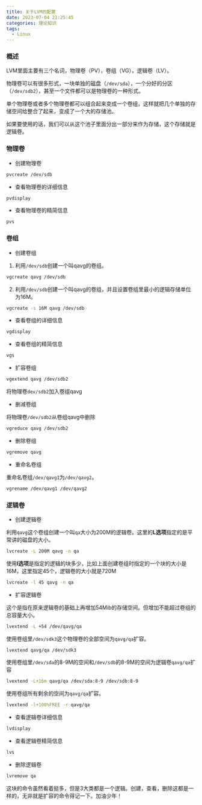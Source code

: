 ```yaml
---
title: 关于LVM的配置
date: 2023-07-04 21:25:45
categories: 理论知识
tags:
  - Linux
---
```


### 概述

LVM里面主要有三个名词，物理卷（PV），卷组（VG），逻辑卷（LV）。

物理卷可以有很多形式，一块单独的磁盘（`/dev/sda`），一个分好的分区（`/dev/sdb2`），甚至一个文件都可以是物理卷的一种形式。

单个物理卷或者多个物理卷都可以组合起来变成一个卷组，这样就把几个单独的存储空间给整合了起来，变成了一个大的存储池。

如果要使用的话，我们可以从这个池子里面分出一部分来作为存储，这个存储就是逻辑卷。

### 物理卷

* 创建物理卷

```bash
pvcreate /dev/sdb
```

<!-- more -->

* 查看物理卷的详细信息

```bash
pvdisplay
```

* 查看物理卷的精简信息

```bash
pvs
```

### 卷组

* 创建卷组

1. 利用`/dev/sdb`创建一个叫qavg的卷组。

```bash
vgcreate qavg /dev/sdb
```

2. 利用`/dev/sdb`创建一个叫qavg的卷组，并且设置卷组里最小的逻辑存储单位为16M。

```bash
vgcreate -s 16M qavg /dev/sdb
```

* 查看卷组的详细信息

```bash
vgdisplay
```

* 查看卷组的精简信息

```bash
vgs
```

* 扩容卷组

```bash
vgextend qavg /dev/sdb2
```

将物理卷`dev/sdb2`加入卷组qavg

* 删减卷组

将物理卷`/dev/sdb2`从卷组qavg中删除

```bash
vgreduce qavg /dev/sdb2
```

* 删除卷组

```bash
vgremove qavg
```

* 重命名卷组

重命名卷组`/dev/qavg1`为`/dev/qavg2`。

```bash
vgrename /dev/qavg1 /dev/qavg2
```

### 逻辑卷

* 创建逻辑卷

利用`qavg`这个卷组创建一个叫`qa`大小为200M的逻辑卷。这里的**L选项**指定的是平常讲的磁盘的大小。

```bash
lvcreate -L 200M qavg -n qa
```

使用**l选项**是指定的逻辑的块多少，比如上面创建卷组时指定的一个块的大小是16M，这里指定45个，逻辑卷的大小就是720M

```bash
lvcreate -l 45 qavg -n qa
```

* 扩容逻辑卷

这个是指在原来逻辑卷的基础上再增加54Mib的存储空间。但增加不能超过卷组的总容量大小。

```bash
lvextend -L +54 /dev/qavg/qa
```

使用卷组里`/dev/sdk3`这个物理卷的全部空间为`qavg/qa`扩容。

```bash
lvextend qavg/qa /dev/sdk3
```

使用卷组里`/dev/sda`的8-9M的空间和`/dev/sdb`的8-9M的空间为逻辑卷`qavg/qa`扩容

```bash
lvextend -L+16m qavg/qa /dev/sda:8-9 /dev/sdb:8-9
```

使用卷组所有剩余的空间为`qavg/qa`扩容。

```bash
lvextend -l+100%FREE -r qavg/qa
```

* 查看逻辑卷详细信息

```bash
lvdisplay
```

* 查看逻辑卷精简信息

```bash
lvs
```

* 删除逻辑卷

```bash
lvremove qa
```

这块的命令虽然看着挺多，但是3大类都是一个逻辑。创建，查看，删除这都是一样的，无非就是扩容的命令得记一下。加油少年！
